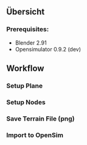 
## Übersicht

### Prerequisites:
- Blender 2.91
- Opensimulator 0.9.2 (dev)


## Workflow

### Setup Plane


### Setup Nodes


### Save Terrain File (png)


### Import to OpenSim
